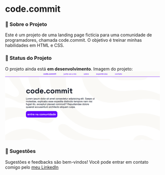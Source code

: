 # code.commit

### 💜 Sobre o Projeto
Este é um projeto de uma landing page fictícia para uma comunidade de programadores, chamada code.commit.
O objetivo é treinar minhas habilidades em HTML e CSS.

### 📄 Status do Projeto
O projeto ainda está **em desenvolvimento**.
Imagem do projeto:
![Visualização do projeto](assets/preview1.png)

### 💭 Sugestões
Sugestões e feedbacks são bem-vindos!
Você pode entrar em contato comigo pelo [meu LinkedIn](www.linkedin.com/in/matheussilvabueno)
